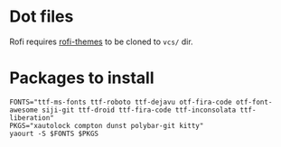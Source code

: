 # Dot files

Rofi requires [rofi-themes](git@github.com:DaveDavenport/rofi-themes.git) to be cloned to `vcs/` dir.

# Packages to install

    FONTS="ttf-ms-fonts ttf-roboto ttf-dejavu otf-fira-code otf-font-awesome siji-git ttf-droid ttf-fira-code ttf-inconsolata ttf-liberation"
    PKGS="xautolock compton dunst polybar-git kitty"
    yaourt -S $FONTS $PKGS
